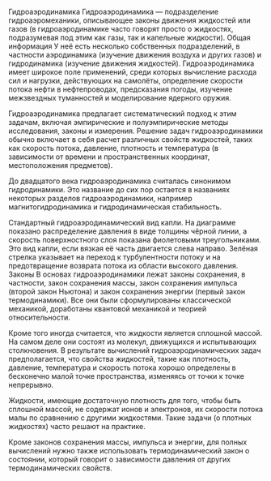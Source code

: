 Гидроаэродинамика
Гидроаэродинамика — подразделение гидроаэромеханики, описывающее законы движения жидкостей или газов (в гидроаэродинамике часто говорят просто о жидкостях, подразумевая под этим как газы, так и капельные жидкости).
Общая информация
У неё есть несколько собственных подразделений, в частности аэродинамика (изучение движения воздуха и других газов) и гидродинамика (изучение движения жидкостей). Гидроаэродинамика имеет широкое поле применений, среди которых вычисление расхода сил и нагрузки, действующих на самолёты, определение скорости потока нефти в нефтепроводах, предсказания погоды, изучение межзвездных туманностей и моделирование ядерного оружия.

Гидроаэродинамика предлагает систематический подход к этим задачам, включая эмпирические и полуэмпирические методы исследования, законы и измерения. Решение задач гидроаэродинамики обычно включает в себя расчет различных свойств жидкостей, таких как скорость потока, давление, плотность и температура (в зависимости от времени и пространственных координат, местоположения предметов).

До двадцатого века гидроаэродинамика считалась синонимом гидродинамики. Это название до сих пор остается в названиях некоторых разделов гидроаэродинамики, например магнитогидродинамика и гидродинамическая стабильность.

Стандартный гидроаэродинамический вид капли. На диаграмме показано распределение давления в виде толщины чёрной линии, а скорость поверхностного слоя показана фиолетовыми треугольниками. Это вид капли, если вязкая её часть двигается слева направо. Зелёная стрелка указывает на переход к турбулентности потоку и на предотвращение возврата потока из области высокого давления.
Законы
В основах гидроаэродинамики лежат законы сохранения, в частности, закон сохранения массы, закон сохранения импульса (второй закон Ньютона) и закон сохранения энергии (первый закон термодинамики). Все они были сформулированы классической механикой, доработаны квантовой механикой и теорией относительности.

Кроме того иногда считается, что жидкости является сплошной массой. На самом деле они состоят из молекул, движущихся и испытывающих столкновения. В результате вычислений гидроаэродинамических задач предполагается, что свойства жидкостей, такие как плотность, давление, температура и скорость потока хорошо определены в бесконечно малой точке пространства, изменяясь от точки к точке непрерывно.

Жидкости, имеющие достаточную плотность для того, чтобы быть сплошной массой, не содержат ионов и электронов, их скорости потока малы по сравнению с другими жидкостями. Такие задачи (о плотных жидкостях) часто решают на практике.

Кроме законов сохранения массы, импульса и энергии, для полных вычислений нужно также использовать термодинамический закон о состоянии, который говорит о зависимости давления от других термодинамических свойств.
